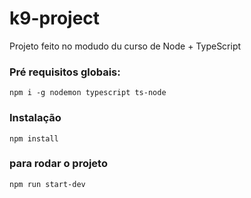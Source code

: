 # k9-project
 Projeto feito no modudo du curso de Node + TypeScript

 ### Pré requisitos globais:
 `npm i -g nodemon typescript ts-node`

 ### Instalação
 `npm install`

 ### para rodar o projeto
 `npm run start-dev`